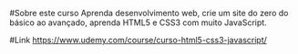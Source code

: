 #Sobre este curso
Aprenda desenvolvimento web, crie um site do zero do básico ao avançado, aprenda HTML5 e CSS3 com muito JavaScript.

#Link
https://www.udemy.com/course/curso-html5-css3-javascript/